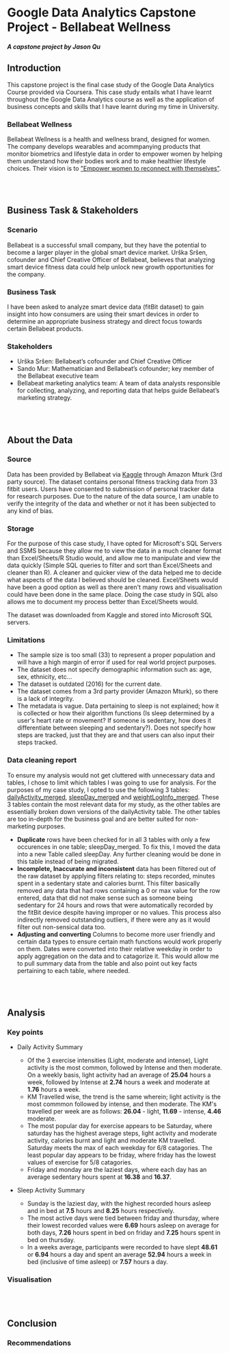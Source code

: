 # Google Data Analytics Capstone Project - Bellabeat Wellness
##### A capstone project by Jason Qu 
## Introduction 
This capstone project is the final case study of the Google Data Analytics Course provided via Coursera. This case study entails what I have learnt throughout the Google Data Analytics course as well as the application of business concepts and skills that I have learnt during my time in University.

### Bellabeat Wellness
Bellabeat Wellness is a health and wellness brand, designed for women. The company develops wearables and acommpanying products that monitor biometrics and lifestyle data in order to empower women by helping them understand how their bodies work and to make healthier lifestyle choices. Their vision is to ["Empower women to reconnect with themselves"](https://bellabeat.com/about/). 

<br/><br/>
## Business Task & Stakeholders
### Scenario
Bellabeat is a successful small company, but they have the potential to become a larger player in the
global smart device market. Urška Sršen, cofounder and Chief Creative Officer of Bellabeat, believes that analyzing smart
device fitness data could help unlock new growth opportunities for the company. 

### Business Task
I have been asked to analyze smart device data (fitBit dataset) to gain insight into how consumers are using their smart devices in order to determine an appropriate business strategy and direct focus towards certain Bellabeat products.

### Stakeholders
- Urška Sršen: Bellabeat’s cofounder and Chief Creative Officer
- Sando Mur: Mathematician and Bellabeat’s cofounder; key member of the Bellabeat executive team
- Bellabeat marketing analytics team: A team of data analysts responsible for collecting, analyzing, and reporting data that helps guide Bellabeat’s marketing strategy.

<br/><br/>
## About the Data
### Source
Data has been provided by Bellabeat via [Kaggle](https://www.kaggle.com/datasets/arashnic/fitbit) through Amazon Mturk (3rd party source). The dataset contains personal fitness tracking data from 33 fitbit users. Users have consented to submission of personal tracker data for research purposes. Due to the nature of the data source, I am unable to verify the integrity of the data and whether or not it has been subjected to any kind of bias.

### Storage
For the purpose of this case study, I have opted for Microsoft's SQL Servers and SSMS because they allow me to view the data in a much cleaner format than Excel/Sheets/R Studio would, and allow me to manipulate and view the data quickly (Simple SQL queries to filter and sort than Excel/Sheets and cleaner than R). A cleaner and quicker view of the data helped me to decide what aspects of the data I believed should be cleaned. Excel/Sheets would have been a good option as well as there aren't many rows and visualisation could have been done in the same place. Doing the case study in SQL also allows me to document my process better than Excel/Sheets would.

The dataset was downloaded from Kaggle and stored into Microsoft SQL servers.

### Limitations
- The sample size is too small (33) to represent a proper population and will have a high margin of error if used for real world project purposes.
- The dataset does not specify demographic information such as: age, sex, ethnicity, etc...
- The dataset is outdated (2016) for the current date.
- The dataset comes from a 3rd party provider (Amazon Mturk), so there is a lack of integrity.
- The metadata is vague. Data pertaining to sleep is not explained; how it is collected or how their algorithm functions (Is sleep determined by a user's heart rate or movement? If someone is sedentary, how does it differentiate between sleeping and sedentary?). Does not specify how steps are tracked, just that they are and that users can also input their steps tracked.

### Data cleaning report
To ensure my analysis would not get cluttered with unnecessary data and tables, I chose to limit which tables I was going to use for analysis. For the purposes of my case study, I opted to use the following 3 tables: [dailyActivity_merged](https://github.com/Litrus/Jason_Case_Study/blob/main/Fitbase_Data/dailyActivity_merged.csv), [sleepDay_merged](https://github.com/Litrus/Jason_Case_Study/blob/main/Fitbase_Data/sleepDay_merged.csv) and [weightLogInfo_merged](https://github.com/Litrus/Jason_Case_Study/blob/main/Fitbase_Data/weightLogInfo_merged.csv). These 3 tables contain the most relevant data for my study, as the other tables are essentially broken down versions of the dailyActivity table. The other tables are too in-depth for the business goal and are better suited for non-marketing purposes.

- **Duplicate** rows have been checked for in all 3 tables with only a few occurences in one table; sleepDay_merged. To fix this, I moved the data into a new Table called sleepDay. Any further cleaning would be done in this table instead of being migrated.
- **Incomplete, Inaccurate and inconsistent** data has been filtered out of the raw dataset by applying filters relating to: steps recorded, minutes spent in a sedentary state and calories burnt. This filter basically removed any data that had rows containing a 0 or max value for the row entered, data that did not make sense such as someone being sedentary for 24 hours and rows that were automatically recorded by the fitBit device despite having improper or no values. This process also indirectly removed outstanding outliers, if there were any as it would filter out non-sensical data too.
- **Adjusting and converting** Columns to become more user friendly and certain data types to ensure certain math functions would work properly on them. Dates were converted into their relative weekday in order to apply aggregation on the data and to catagorize it. This would allow me to pull summary data from the table and also point out key facts pertaining to each table, where needed.

<br/><br/>
## Analysis
### Key points
- Daily Activity Summary
  - Of the 3 exercise intensities (Light, moderate and intense), Light activity is the most common, followed by Intense and then moderate. On a weekly basis, light activity had an average of **25.04** hours a week, followed by Intense at **2.74** hours a week and moderate at **1.76** hours a week.
  - KM Travelled wise, the trend is the same wherein; light activity is the most commmon followed by intense, and then moderate. The KM's travelled per week are as follows: **26.04** - light, **11.69** - intense, **4.46** moderate.
  - The most popular day for exercise appears to be Saturday, where saturday has the highest average steps, light activity and moderate activity, calories burnt and light and moderate KM travelled. Saturday meets the max of each weekday for 6/8 catagories. The least popular day appears to be friday, where friday has the lowest values of exercise for 5/8 catagories.
  - Friday and monday are the laziest days, where each day has an average sedentary hours spent at **16.38** and **16.37**.

- Sleep Activity Summary
  - Sunday is the laziest day, with the highest recorded hours asleep and in bed at **7.5** hours and **8.25** hours respectively.
  - The most active days were tied between friday and thursday, where their lowest recorded values were **6.69** hours asleep on average for both days, **7.26** hours spent in bed on friday and **7.25** hours spent in bed on thursday.
  - In a weeks average, participants were recorded to have slept **48.61** or **6.94** hours a day and spent an average **52.94** hours a week in bed (inclusive of time asleep) or **7.57** hours a day.

### Visualisation

<br/><br/>
## Conclusion
### Recommendations
